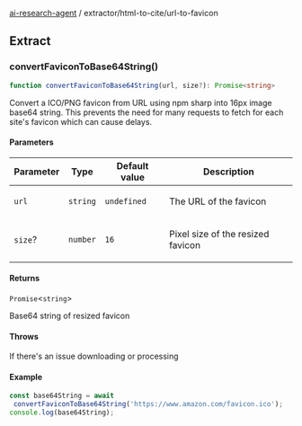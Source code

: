 [ai-research-agent](../../index.md) / extractor/html-to-cite/url-to-favicon

## Extract

### convertFaviconToBase64String()

```ts
function convertFaviconToBase64String(url, size?): Promise<string>
```

Convert a ICO/PNG favicon from URL using npm sharp into 16px
image base64 string. This prevents the need for many requests
to fetch for each site's favicon which can cause delays.

#### Parameters

<table>
<thead>
<tr>
<th>Parameter</th>
<th>Type</th>
<th>Default value</th>
<th>Description</th>
</tr>
</thead>
<tbody>
<tr>
<td>

`url`

</td>
<td>

`string`

</td>
<td>

`undefined`

</td>
<td>

The URL of the favicon

</td>
</tr>
<tr>
<td>

`size`?

</td>
<td>

`number`

</td>
<td>

`16`

</td>
<td>

Pixel size of the resized favicon

</td>
</tr>
</tbody>
</table>

#### Returns

`Promise`&lt;`string`&gt;

Base64  string of resized favicon

#### Throws

If there's an issue downloading or processing

#### Example

```ts
const base64String = await
 convertFaviconToBase64String('https://www.amazon.com/favicon.ico');
console.log(base64String);
```
